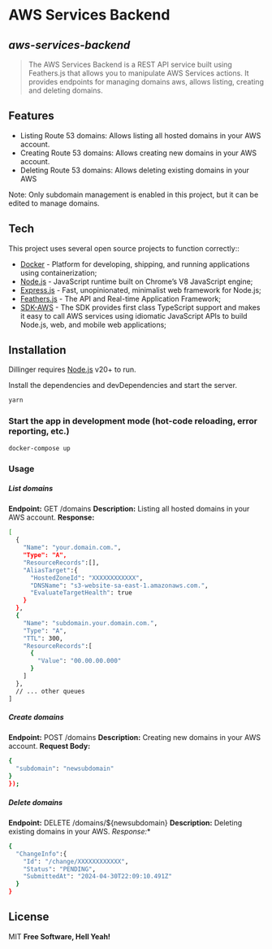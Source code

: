# AWS Services Backend
## _aws-services-backend_

> The AWS Services Backend is a
> REST API service built using Feathers.js that
> allows you to manipulate AWS Services actions.
> It provides endpoints for managing domains aws,
> allows listing, creating and deleting domains.

## Features

- Listing Route 53 domains: Allows listing all hosted domains in your AWS account.
- Creating Route 53 domains: Allows creating new domains in your AWS account.
- Deleting Route 53 domains: Allows deleting existing domains in your AWS

Note: Only subdomain management is enabled in this project, but it can be edited to manage domains.

## Tech

This project uses several open source projects to function correctly::

- [Docker] - Platform for developing, shipping, and running applications using containerization;
- [Node.js] - JavaScript runtime built on Chrome’s V8 JavaScript engine;
- [Express.js] - Fast, unopinionated, minimalist web framework for Node.js;
- [Feathers.js] - The API and Real-time Application Framework;
- [SDK-AWS] - The SDK provides first class TypeScript support and makes it easy to call AWS services using idiomatic JavaScript APIs to build Node.js, web, and mobile web applications;

## Installation

Dillinger requires [Node.js](https://nodejs.org/) v20+ to run.

Install the dependencies and devDependencies and start the server.

```bash
yarn
```

### Start the app in development mode (hot-code reloading, error reporting, etc.)

```bash
docker-compose up
```

### Usage
##### List domains
**Endpoint:** GET /domains
**Description:** Listing all hosted domains in your AWS account.
**Response:**
```sh
[
  {
    "Name": "your.domain.com.",
    "Type": "A",
    "ResourceRecords":[],
    "AliasTarget":{
      "HostedZoneId": "XXXXXXXXXXXX",
      "DNSName": "s3-website-sa-east-1.amazonaws.com.",
      "EvaluateTargetHealth": true
    }
  },
  {
    "Name": "subdomain.your.domain.com.",
    "Type": "A",
    "TTL": 300,
    "ResourceRecords":[
      {
        "Value": "00.00.00.000"
      }
    ]
  },
  // ... other queues
]
```

##### Create domains
**Endpoint:** POST /domains
**Description:** Creating new domains in your AWS account.
**Request Body:**
```sh
{
  "subdomain": "newsubdomain"
}
});
```


##### Delete domains
**Endpoint:** DELETE /domains/${newsubdomain}
**Description:** Deleting existing domains in your AWS.
*Response:**
```sh
{
  "ChangeInfo":{
    "Id": "/change/XXXXXXXXXXXX",
    "Status": "PENDING",
    "SubmittedAt": "2024-04-30T22:09:10.491Z"
  }
}
```


## License

MIT
**Free Software, Hell Yeah!**

[//]: # (These are reference links used in the body of this note and get stripped out when the markdown processor does its job. There is no need to format nicely because it shouldn't be seen. Thanks SO - http://stackoverflow.com/questions/4823468/store-comments-in-markdown-syntax)
[Docker]: <https://docs.docker.com/>
[Node.js]: <https://nodejs.org/docs/latest/api/>
[Feathers.js]: <https://feathersjs.com/api/>
[Express.js]: <https://expressjs.com/en/guide/routing.html>
[SDK-AWS]: <https://aws.amazon.com/sdk-for-javascript/>

